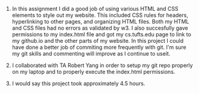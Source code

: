 
1. In this assignment I did a good job of using various HTML and CSS elements to style out my website. This included CSS rules for headers, hyperlinking to other pages, and organizing HTML files. Both my HTML and CSS files had no errors as validated by w3. I also succesfully gave permissions to my index.html file and got my cs.tufts.edu page to link to my github.io and the other parts of my website. In this project I could have done a better job of commiting more frequently with git. I'm sure my git skills and commenting will improve as I continue to useit.  

2. I collaborated with TA Robert Yang in order to setup my git repo properly on my laptop and to properly execute the index.html permissions. 

3. I would say this project took approximately 4.5 hours.
 
